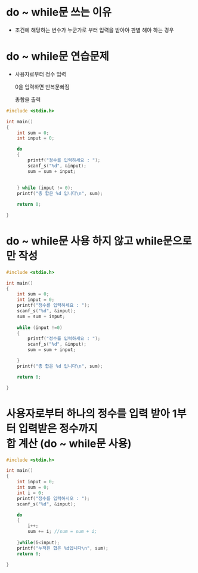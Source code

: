 # do ~ while문 쓰는 이유

- 조건에 해당하는 변수가 누군가로 부터 입력을 받아야 판별 해야 하는 경우

# do ~ while문 연습문제
- 사용자로부터 정수 입력

  0을 입력하면 반복문빠짐

  총합을 출력
 
```c
#include <stdio.h>

int main()
{
	int sum = 0;
	int input = 0;

	do
	{
		printf("정수를 입력하세요 : ");
		scanf_s("%d", &input);
		sum = sum + input;
		
		
	} while (input != 0);
	printf("총 합은 %d 입니다\n", sum);

	return 0;

}
```
# do ~ while문 사용 하지 않고 while문으로만 작성

```c
#include <stdio.h>

int main()
{
	int sum = 0;
	int input = 0;
	printf("정수를 입력하세요 : ");
	scanf_s("%d", &input);
	sum = sum + input;
	
	while (input !=0)
	{
		printf("정수를 입력하세요 : ");
		scanf_s("%d", &input);
		sum = sum + input;

	}
	printf("총 합은 %d 입니다\n", sum);

	return 0;

}
```

# 사용자로부터 하나의 정수를 입력 받아 1부터 입력받은 정수까지 </br>합 계산 (do ~ while문 사용)

```c
#include <stdio.h>

int main()
{
	int input = 0;
	int sum = 0;
	int i = 0;
	printf("정수를 입력하시오 : ");
	scanf_s("%d", &input);

	do
	{		
		i++;
		sum += i; //sum = sum + i;
		
	}while(i<input);
	printf("누적된 합은 %d입니다\n", sum);
	return 0;

}
```


